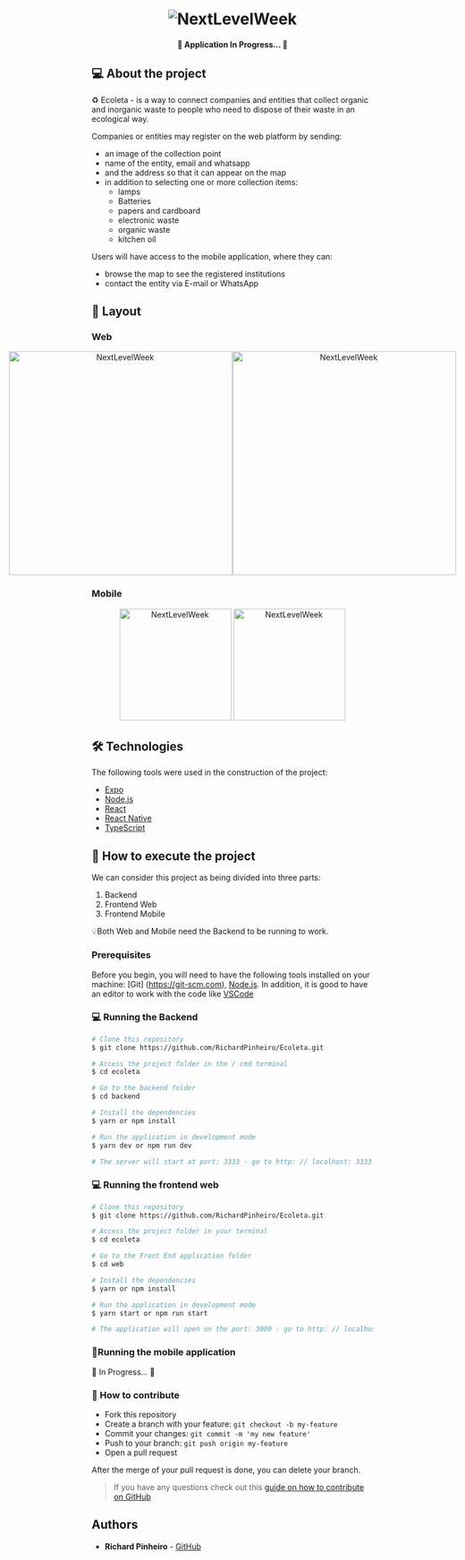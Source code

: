 <h1 align="center">
    <img alt="NextLevelWeek" title="#NextLevelWeek" src="https://raw.githubusercontent.com/tgmarinho/Ecoleta/master/assets/banner.png" />
</h1>

<h4 align="center"> 
	🚧 Application In Progress... 🚧
</h4>


## 💻 About the project

♻️ Ecoleta - is a way to connect companies and entities that collect organic and inorganic waste to people who need to dispose of their waste in an ecological way.

Companies or entities may register on the web platform by sending:
- an image of the collection point
- name of the entity, email and whatsapp
- and the address so that it can appear on the map
- in addition to selecting one or more collection items:
   - lamps
   - Batteries
   - papers and cardboard
   - electronic waste
   - organic waste
   - kitchen oil

Users will have access to the mobile application, where they can:
- browse the map to see the registered institutions
- contact the entity via E-mail or WhatsApp


## 🎨 Layout

### Web

<p align="center" style="display: flex; align-items: flex-start; justify-content: center;">
  <img alt="NextLevelWeek" title="#NextLevelWeek" src="https://github.com/tgmarinho/Ecoleta/raw/master/assets/web.svg" width="400px">

  <img alt="NextLevelWeek" title="#NextLevelWeek" src="https://github.com/tgmarinho/Ecoleta/raw/master/assets/sucesso-web.svg" width="400px">
</p>

### Mobile

<p align="center">
  <img alt="NextLevelWeek" title="#NextLevelWeek" src="https://github.com/tgmarinho/Ecoleta/raw/master/assets/home-mobile.png" width="200px">

  <img alt="NextLevelWeek" title="#NextLevelWeek" src="https://github.com/tgmarinho/Ecoleta/raw/master/assets/detalhes-mobile.svg" width="200px">
</p>

## 🛠 Technologies

The following tools were used in the construction of the project:

- [Expo][expo]
- [Node.js][nodejs]
- [React][reactjs]
- [React Native][rn]
- [TypeScript][typescript]


## 🚀 How to execute the project

We can consider this project as being divided into three parts:
1. Backend
2. Frontend Web
3. Frontend Mobile

💡Both Web and Mobile need the Backend to be running to work.

### Prerequisites

Before you begin, you will need to have the following tools installed on your machine:
[Git] (https://git-scm.com), [Node.js][nodejs].
In addition, it is good to have an editor to work with the code like [VSCode][vscode]

### 💻 Running the Backend

```bash
# Clone this repository
$ git clone https://github.com/RichardPinheiro/Ecoleta.git

# Access the project folder in the / cmd terminal
$ cd ecoleta

# Go to the backend folder
$ cd backend

# Install the dependencies
$ yarn or npm install

# Run the application in development mode
$ yarn dev or npm run dev

# The server will start at port: 3333 - go to http: // localhost: 3333
```

### 💻 Running the frontend web

```bash
# Clone this repository
$ git clone https://github.com/RichardPinheiro/Ecoleta.git

# Access the project folder in your terminal
$ cd ecoleta

# Go to the Front End application folder
$ cd web

# Install the dependencies
$ yarn or npm install

# Run the application in development mode
$ yarn start or npm run start

# The application will open on the port: 3000 - go to http: // localhost: 3000
```

### 📱Running the mobile application

🚧 In Progress... 🚧

### :loudspeaker: How to contribute

- Fork this repository
- Create a branch with your feature: `git checkout -b my-feature`
- Commit your changes: `git commit -m 'my new feature'`
- Push to your branch: `git push origin my-feature`
- Open a pull request

After the merge of your pull request is done, you can delete your branch.

> If you have any questions check out this [guide on how to contribute on GitHub](https://github.com/firstcontributions/first-contributions)

## Authors

* **Richard Pinheiro** - [GitHub](https://github.com/RichardPinheiro)

[nodejs]: https://nodejs.org/
[typescript]: https://www.typescriptlang.org/
[expo]: https://expo.io/
[reactjs]: https://reactjs.org
[rn]: https://facebook.github.io/react-native/
[vscode]: https://code.visualstudio.com/
